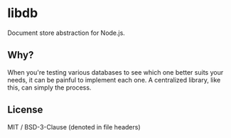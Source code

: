 # libdb

Document store abstraction for Node.js.

## Why?

When you're testing various databases to see which one better suits your needs,
it can be painful to implement each one. A centralized library, like this, can
simply the process.

## License

MIT / BSD-3-Clause (denoted in file headers)
